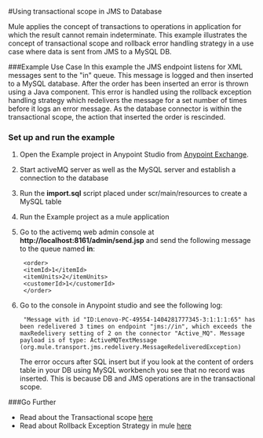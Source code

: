 #Using transactional scope in JMS to Database 


Mule applies the concept of transactions to operations in application for which the result cannot remain indeterminate. This example illustrates the concept of transactional scope and rollback error handling strategy in a use case where data is sent from JMS to a MySQL DB.

###Example Use Case 
In this example the JMS endpoint listens for XML messages sent to the "in" queue. This message is logged and then inserted to a MySQL database. After the order has been inserted an error is thrown using a Java component. This error is handled using the rollback exception handling strategy which redelivers the message for a set number of times before it logs an error message. As the database connector is within the transactional scope, the action that inserted the order is rescinded.


### Set up and run the example

1. Open the Example project in Anypoint Studio from [Anypoint Exchange](http://www.mulesoft.org/documentation/display/current/The+Library).

2. Start activeMQ server as well as the MySQL server and establish a connection to the database

3. Run the **import.sql** script placed under scr/main/resources to create a MySQL table

4. Run the Example project as a mule application

5. Go to the activemq web admin console at **http://localhost:8161/admin/send.jsp** and send the following message to the queue named **in**:

        <order>
	    <itemId>1</itemId>
	    <itemUnits>2</itemUnits>
	    <customerId>1</customerId>
        </order>

6. Go to the console in Anypoint studio and see the following log:

        "Message with id "ID:Lenovo-PC-49554-1404281777345-3:1:1:1:65" has been redelivered 3 times on endpoint "jms://in", which exceeds the maxRedelivery setting of 2 on the connector "Active_MQ". Message payload is of type: ActiveMQTextMessage (org.mule.transport.jms.redelivery.MessageRedeliveredException)

   The error occurs after SQL insert but if you look at the content of orders table in your DB using MySQL workbench you see that no record was inserted. This is because DB and JMS operations are in the transactional scope.



###Go Further
* Read about the Transactional scope [here](http://www.mulesoft.org/documentation/display/current/Transaction+Management)
* Read about Rollback Exception Strategy in mule [here](http://www.mulesoft.org/documentation/display/current/Rollback+Exception+Strategy)
